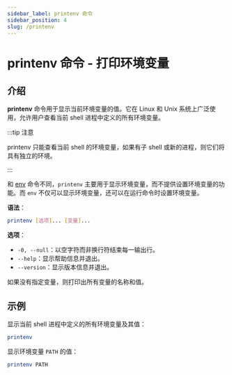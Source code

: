 ```yaml
---
sidebar_label: printenv 命令
sidebar_position: 4
slug: /printenv
---
```


# printenv 命令 - 打印环境变量



## 介绍

**printenv** 命令用于显示当前环境变量的值。它在 Linux 和 Unix 系统上广泛使用，允许用户查看当前 shell 进程中定义的所有环境变量。

:::tip 注意

printenv 只能查看当前 shell 的环境变量，如果有子 shell 或新的进程，则它们将具有独立的环境。

:::

和 [env](/linux-command/env) 命令不同，`printenv` 主要用于显示环境变量，而不提供设置环境变量的功能。而 `env` 不仅可以显示环境变量，还可以在运行命令时设置环境变量。

**语法**：

```bash
printenv [选项]... [变量]...
```

**选项**：

- `-0, --null`：以空字符而非换行符结束每一输出行。
- `--help`：显示帮助信息并退出。
- `--version`：显示版本信息并退出。

如果没有指定变量，则打印出所有变量的名称和值。



## 示例

显示当前 shell 进程中定义的所有环境变量及其值：

```bash
printenv
```

显示环境变量 `PATH` 的值：

```bash
printenv PATH
```

